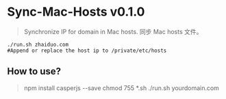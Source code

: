 # Sync-Mac-Hosts v0.1.0
> Synchronize IP for domain in Mac hosts. 同步 Mac hosts 文件。

```
./run.sh zhaiduo.com
#Append or replace the host ip to /private/etc/hosts
```

## How to use?
> npm install casperjs --save
> chmod 755 *.sh
> ./run.sh yourdomain.com